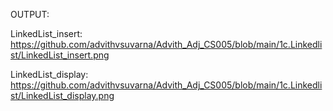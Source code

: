 OUTPUT:

LinkedList_insert: https://github.com/advithvsuvarna/Advith_Adj_CS005/blob/main/1c.Linkedlist/LinkedList_insert.png

LinkedList_display: https://github.com/advithvsuvarna/Advith_Adj_CS005/blob/main/1c.Linkedlist/LinkedList_display.png
